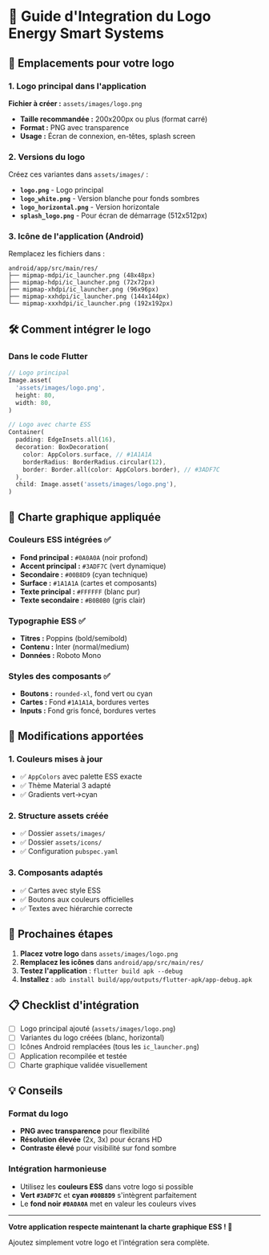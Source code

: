 # 🎨 Guide d'Integration du Logo Energy Smart Systems

## 📍 Emplacements pour votre logo

### 1. Logo principal dans l'application
**Fichier à créer :** `assets/images/logo.png`
- **Taille recommandée :** 200x200px ou plus (format carré)
- **Format :** PNG avec transparence
- **Usage :** Écran de connexion, en-têtes, splash screen

### 2. Versions du logo
Créez ces variantes dans `assets/images/` :
- **`logo.png`** - Logo principal
- **`logo_white.png`** - Version blanche pour fonds sombres
- **`logo_horizontal.png`** - Version horizontale
- **`splash_logo.png`** - Pour écran de démarrage (512x512px)

### 3. Icône de l'application (Android)
Remplacez les fichiers dans :
```
android/app/src/main/res/
├── mipmap-mdpi/ic_launcher.png (48x48px)
├── mipmap-hdpi/ic_launcher.png (72x72px)
├── mipmap-xhdpi/ic_launcher.png (96x96px)
├── mipmap-xxhdpi/ic_launcher.png (144x144px)
└── mipmap-xxxhdpi/ic_launcher.png (192x192px)
```

## 🛠️ Comment intégrer le logo

### Dans le code Flutter
```dart
// Logo principal
Image.asset(
  'assets/images/logo.png',
  height: 80,
  width: 80,
)

// Logo avec charte ESS
Container(
  padding: EdgeInsets.all(16),
  decoration: BoxDecoration(
    color: AppColors.surface, // #1A1A1A
    borderRadius: BorderRadius.circular(12),
    border: Border.all(color: AppColors.border), // #3ADF7C
  ),
  child: Image.asset('assets/images/logo.png'),
)
```

## 🎨 Charte graphique appliquée

### Couleurs ESS intégrées ✅
- **Fond principal :** `#0A0A0A` (noir profond)
- **Accent principal :** `#3ADF7C` (vert dynamique)
- **Secondaire :** `#00B8D9` (cyan technique)
- **Surface :** `#1A1A1A` (cartes et composants)
- **Texte principal :** `#FFFFFF` (blanc pur)
- **Texte secondaire :** `#B0B0B0` (gris clair)

### Typographie ESS ✅
- **Titres :** Poppins (bold/semibold)
- **Contenu :** Inter (normal/medium)
- **Données :** Roboto Mono

### Styles des composants ✅
- **Boutons :** `rounded-xl`, fond vert ou cyan
- **Cartes :** Fond `#1A1A1A`, bordures vertes
- **Inputs :** Fond gris foncé, bordures vertes

## 📱 Modifications apportées

### 1. Couleurs mises à jour
- ✅ `AppColors` avec palette ESS exacte
- ✅ Thème Material 3 adapté
- ✅ Gradients vert→cyan

### 2. Structure assets créée
- ✅ Dossier `assets/images/` 
- ✅ Dossier `assets/icons/`
- ✅ Configuration `pubspec.yaml`

### 3. Composants adaptés
- ✅ Cartes avec style ESS
- ✅ Boutons aux couleurs officielles
- ✅ Textes avec hiérarchie correcte

## 🚀 Prochaines étapes

1. **Placez votre logo** dans `assets/images/logo.png`
2. **Remplacez les icônes** dans `android/app/src/main/res/`
3. **Testez l'application** : `flutter build apk --debug`
4. **Installez** : `adb install build/app/outputs/flutter-apk/app-debug.apk`

## 📋 Checklist d'intégration

- [ ] Logo principal ajouté (`assets/images/logo.png`)
- [ ] Variantes du logo créées (blanc, horizontal)
- [ ] Icônes Android remplacées (tous les `ic_launcher.png`)
- [ ] Application recompilée et testée
- [ ] Charte graphique validée visuellement

## 💡 Conseils

### Format du logo
- **PNG avec transparence** pour flexibilité
- **Résolution élevée** (2x, 3x) pour écrans HD
- **Contraste élevé** pour visibilité sur fond sombre

### Intégration harmonieuse
- Utilisez les **couleurs ESS** dans votre logo si possible
- **Vert `#3ADF7C`** et **cyan `#00B8D9`** s'intègrent parfaitement
- Le **fond noir `#0A0A0A`** met en valeur les couleurs vives

---

**Votre application respecte maintenant la charte graphique ESS ! 🎉**

Ajoutez simplement votre logo et l'intégration sera complète.
